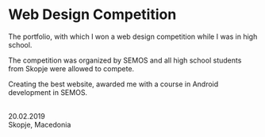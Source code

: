 # Web Design Competition

The portfolio, with which I won a web design competition while I was in high school.

The competition was organized by SEMOS and all high school students from Skopje were allowed to compete.

Creating the best website, awarded me with a course in Android development in SEMOS.

<br>
20.02.2019<br>
Skopje, Macedonia
